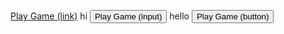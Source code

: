 <a href="https://d4q2.github.io/FBX/" class="button">Play Game (link)</a>
hi
<input class="button" type="submit" value="Play Game (input)">
hello
<button class="button big" type="submit">Play Game (button)</button>
